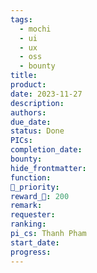 ```yaml
---
tags:
  - mochi
  - ui
  - ux
  - oss
  - bounty
title: 
product: 
date: 2023-11-27
description: 
authors: 
due_date: 
status: Done
PICs: 
completion_date: 
bounty: 
hide_frontmatter: 
function: 
🔺_priority: 
reward_🧊: 200
remark: 
requester: 
ranking: 
pi_cs: Thanh Pham
start_date: 
progress:
---
```


